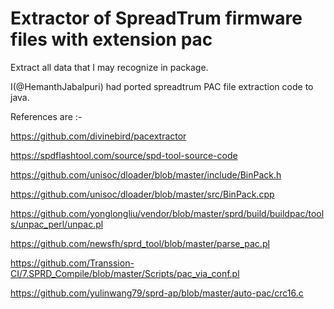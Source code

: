 # Extractor of SpreadTrum firmware files with extension pac

Extract all data that I may recognize in package.

I(@HemanthJabalpuri) had ported spreadtrum PAC file extraction code to java.

References are :-

https://github.com/divinebird/pacextractor

https://spdflashtool.com/source/spd-tool-source-code

https://github.com/unisoc/dloader/blob/master/include/BinPack.h

https://github.com/unisoc/dloader/blob/master/src/BinPack.cpp

https://github.com/yonglongliu/vendor/blob/master/sprd/build/buildpac/tools/unpac_perl/unpac.pl

https://github.com/newsfh/sprd_tool/blob/master/parse_pac.pl

https://github.com/Transsion-CI/7.SPRD_Compile/blob/master/Scripts/pac_via_conf.pl

https://github.com/yulinwang79/sprd-ap/blob/master/auto-pac/crc16.c
